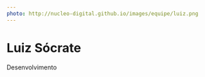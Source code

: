 ```yaml
---
photo: http://nucleo-digital.github.io/images/equipe/luiz.png
---
```


# Luiz Sócrate

Desenvolvimento
